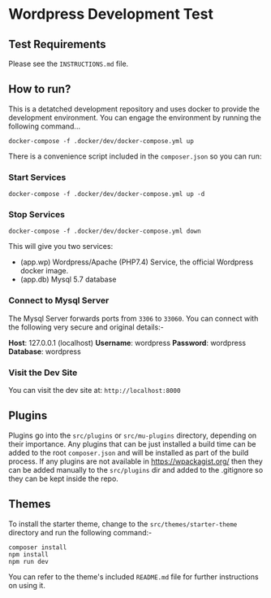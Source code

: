 # Wordpress Development Test

## Test Requirements

Please see the `INSTRUCTIONS.md` file.

## How to run?

This is a detatched development repository and uses docker to provide the development environment. You can engage the environment by running the following command...

```shell
docker-compose -f .docker/dev/docker-compose.yml up
```

There is a convenience script included in the `composer.json` so you can run:

### Start Services
```shell
docker-compose -f .docker/dev/docker-compose.yml up -d
```

### Stop Services
```shell
docker-compose -f .docker/dev/docker-compose.yml down
```

This will give you two services:
*   (app.wp) Wordpress/Apache (PHP7.4) Service, the official Wordpress docker image.
*   (app.db) Mysql 5.7 database


### Connect to Mysql Server

The Mysql Server forwards ports from `3306` to `33060`. You can connect with the following very secure and original details:-

**Host**: 127.0.0.1 (localhost)
**Username**: wordpress
**Password**: wordpress
**Database**: wordpress

### Visit the Dev Site

You can visit the dev site at: `http://localhost:8000`

## Plugins
Plugins go into the `src/plugins` or `src/mu-plugins` directory, depending on their importance. Any plugins that can be just installed a build time can be added to the root `composer.json` and will be installed as part of the build process. If any plugins are not available in https://wpackagist.org/ then they can be added manually to the `src/plugins` dir and added to the .gitignore so they can be kept inside the repo.

## Themes
To install the starter theme, change to the `src/themes/starter-theme` directory and run the following command:-

```shell
composer install
npm install
npm run dev
```

You can refer to the theme's included `README.md` file for further instructions on using it.